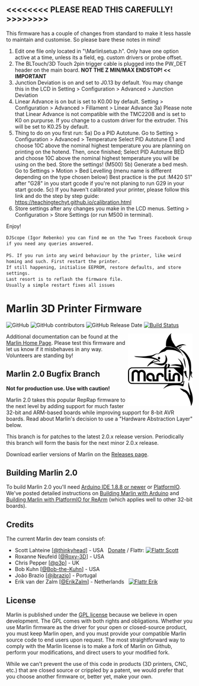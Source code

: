 ## <<<<<<<< PLEASE READ THIS CAREFULLY! >>>>>>>>

This firmware has a couple of changes from standard to make it less hassle to maintain and customise. So please bare these notes in mind!
  1) Edit one file only located in "\Marlin\setup.h". Only have one option active at a time, unless its a field, eg. custom drivers or probe offset.
  2) The BLTouch/3D Touch 2pin trigger cable is plugged into the PW_DET header on the main board. 
        __NOT THE Z MIN/MAX ENDSTOP! << IMPORTANT__
  3) Junction Deviation is on and set to J0.13 by default. You may change this in the LCD in Setting > Configuration > Advanced > Junction Deviation
  4) Linear Advance is on but is set to K0.00 by default. Setting > Configuration > Advanced > Fillament > Linear Advance
      3a) Please note that Linear Advance is not compatible with the TMC2208 and is set to K0 on purpurse. If you change to a custom driver for the
          extruder. This will be set to K0.25 by default.
  5) Thing to do on you first run:
      5a) Do a PID Autotune. Go to Setting > Configuration > Advanced > Temperature
            Select PID Autotune E1 and choose 10C above the nominal highest temperature you are planning on printing on the hotend. Then, once finished;
            Select PID Autotune BED and choose 10C above the nominal highest temperature you will be using on the bed.
            Store the settings! (M500)
      5b) Generate a bed mesh. Go to Settings > Motion > Bed Levelling (menu name is different depending on the type chosen below)
          Best practice is the put :M420 S1" after "G28" in you start gcode if you're not planing to run G29 in your start gcode.
      5c) If you haven't calibrated your printer, please follow this link and do the step by step guide: https://teachingtechyt.github.io/calibration.html
  6) Store settings after any changes you make in the LCD menus. Setting > Configuration > Store Settings (or run M500 in terminal).

Enjoy!

    DJScope (Igor Rebenko) you can find me on the Two Trees Facebook Group if you need any queries answered.

    PS. If you run into any weird behaviour by the printer, like weird homing and such. First restart the printer.
    If still happening, initialise EEPROM, restore defaults, and store settings.
    Last resort is to reflash the firmware file.
    Usually a simple restart fixes all issues




# Marlin 3D Printer Firmware

![GitHub](https://img.shields.io/github/license/marlinfirmware/marlin.svg)
![GitHub contributors](https://img.shields.io/github/contributors/marlinfirmware/marlin.svg)
![GitHub Release Date](https://img.shields.io/github/release-date/marlinfirmware/marlin.svg)
[![Build Status](https://github.com/MarlinFirmware/Marlin/workflows/CI/badge.svg?branch=bugfix-2.0.x)](https://github.com/MarlinFirmware/Marlin/actions)

<img align="right" width=175 src="buildroot/share/pixmaps/logo/marlin-250.png" />

Additional documentation can be found at the [Marlin Home Page](https://marlinfw.org/).
Please test this firmware and let us know if it misbehaves in any way. Volunteers are standing by!

## Marlin 2.0 Bugfix Branch

__Not for production use. Use with caution!__

Marlin 2.0 takes this popular RepRap firmware to the next level by adding support for much faster 32-bit and ARM-based boards while improving support for 8-bit AVR boards. Read about Marlin's decision to use a "Hardware Abstraction Layer" below.

This branch is for patches to the latest 2.0.x release version. Periodically this branch will form the basis for the next minor 2.0.x release.

Download earlier versions of Marlin on the [Releases page](https://github.com/MarlinFirmware/Marlin/releases).

## Building Marlin 2.0

To build Marlin 2.0 you'll need [Arduino IDE 1.8.8 or newer](https://www.arduino.cc/en/main/software) or [PlatformIO](https://docs.platformio.org/en/latest/ide.html#platformio-ide). We've posted detailed instructions on [Building Marlin with Arduino](https://marlinfw.org/docs/basics/install_arduino.html) and [Building Marlin with PlatformIO for ReArm](https://marlinfw.org/docs/basics/install_rearm.html) (which applies well to other 32-bit boards).

## Credits

The current Marlin dev team consists of:

 - Scott Lahteine [[@thinkyhead](https://github.com/thinkyhead)] - USA &nbsp; [Donate](https://www.thinkyhead.com/donate-to-marlin) / Flattr: [![Flattr Scott](https://api.flattr.com/button/flattr-badge-small.png)](https://flattr.com/submit/auto?user_id=thinkyhead&url=https://github.com/MarlinFirmware/Marlin&title=Marlin&language=&tags=github&category=software)
 - Roxanne Neufeld [[@Roxy-3D](https://github.com/Roxy-3D)] - USA
 - Chris Pepper [[@p3p](https://github.com/p3p)] - UK
 - Bob Kuhn [[@Bob-the-Kuhn](https://github.com/Bob-the-Kuhn)] - USA
 - João Brazio [[@jbrazio](https://github.com/jbrazio)] - Portugal
 - Erik van der Zalm [[@ErikZalm](https://github.com/ErikZalm)] - Netherlands &nbsp; [![Flattr Erik](https://api.flattr.com/button/flattr-badge-large.png)](https://flattr.com/submit/auto?user_id=ErikZalm&url=https://github.com/MarlinFirmware/Marlin&title=Marlin&language=&tags=github&category=software)

## License

Marlin is published under the [GPL license](/LICENSE) because we believe in open development. The GPL comes with both rights and obligations. Whether you use Marlin firmware as the driver for your open or closed-source product, you must keep Marlin open, and you must provide your compatible Marlin source code to end users upon request. The most straightforward way to comply with the Marlin license is to make a fork of Marlin on Github, perform your modifications, and direct users to your modified fork.

While we can't prevent the use of this code in products (3D printers, CNC, etc.) that are closed source or crippled by a patent, we would prefer that you choose another firmware or, better yet, make your own.
